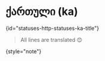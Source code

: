 # ქართული (ka)
{id="statuses-http-statuses-ka-title"}

> All lines are translated 😊
>
{style="note"}
